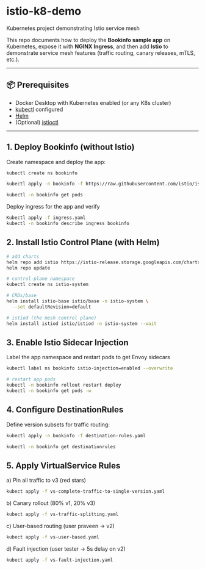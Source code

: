 # istio-k8-demo
Kubernetes project demonstrating Istio service mesh

This repo documents how to deploy the **Bookinfo sample app** on Kubernetes, expose it with **NGINX Ingress**, and then add **Istio** to demonstrate service mesh features (traffic routing, canary releases, mTLS, etc.).

---

## 📦 Prerequisites

- Docker Desktop with Kubernetes enabled (or any K8s cluster)
- [kubectl](https://kubernetes.io/docs/tasks/tools/) configured
- [Helm](https://helm.sh/docs/intro/install/)
- (Optional) [istioctl](https://istio.io/latest/docs/setup/getting-started/#download)

---

## 1. Deploy Bookinfo (without Istio)

Create namespace and deploy the app:

```bash
kubectl create ns bookinfo

kubectl apply -n bookinfo -f https://raw.githubusercontent.com/istio/istio/release-1.27/samples/bookinfo/platform/kube/bookinfo.yaml

kubectl -n bookinfo get pods
```

Deploy ingress for the app and verify

```bash
Kubectl apply -f ingress.yaml
kubectl -n bookinfo describe ingress bookinfo
```

## 2. Install Istio Control Plane (with Helm)

```bash
# add charts
helm repo add istio https://istio-release.storage.googleapis.com/charts
helm repo update

# control-plane namespace
kubectl create ns istio-system

# CRDs/base
helm install istio-base istio/base -n istio-system \
  --set defaultRevision=default

# istiod (the mesh control plane)
helm install istiod istio/istiod -n istio-system --wait
```

## 3. Enable Istio Sidecar Injection

Label the app namespace and restart pods to get Envoy sidecars

```bash
kubectl label ns bookinfo istio-injection=enabled --overwrite

# restart app pods
kubectl -n bookinfo rollout restart deploy
kubectl -n bookinfo get pods -w
```

## 4. Configure DestinationRules

Define version subsets for traffic routing:

```bash
kubectl apply -n bookinfo -f destination-rules.yaml

kubectl -n bookinfo get destinationrules
```

## 5. Apply VirtualService Rules

a) Pin all traffic to v3 (red stars)

```bash
kubect apply -f vs-complete-traffic-to-single-version.yaml
```

b) Canary rollout (80% v1, 20% v3)

```bash
kubect apply -f vs-traffic-splitting.yaml
```

c) User-based routing (user praveen → v2)

```bash
kubect apply -f vs-user-based.yaml
```

d) Fault injection (user tester → 5s delay on v2)

```bash
kubect apply -f vs-fault-injection.yaml
```